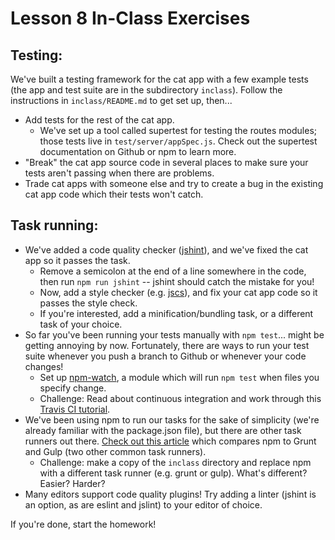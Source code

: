 # Lesson 8 In-Class Exercises

## Testing:
We've built a testing framework for the cat app with a few example tests (the app and test suite are in the subdirectory `inclass`). Follow the instructions in `inclass/README.md` to get set up, then...
- Add tests for the rest of the cat app.
  - We've set up a tool called supertest for testing the routes modules; those tests live in `test/server/appSpec.js`. Check out the supertest documentation on Github or npm to learn more.
- "Break" the cat app source code in several places to make sure your tests aren't passing when there are problems.
- Trade cat apps with someone else and try to create a bug in the existing cat app code which their tests won't catch.

## Task running:
- We've added a code quality checker ([jshint](https://www.npmjs.com/package/jshint)), and we've fixed the cat app so it passes the task.
  - Remove a semicolon at the end of a line somewhere in the code, then run `npm run jshint` -- jshint should catch the mistake for you!
  - Now, add a style checker (e.g. [jscs](https://www.npmjs.com/package/jscs)), and fix your cat app code so it passes the style check.
  - If you're interested, add a minification/bundling task, or a different task of your choice.
- So far you've been running your tests manually with `npm test`... might be getting annoying by now. Fortunately, there are ways to run your test suite whenever you push a branch to Github or whenever your code changes!
  - Set up [npm-watch](https://github.com/grncdr/npm-watch), a module which will run `npm test` when files you specify change.
  - Challenge: Read about continuous integration and work through this [Travis CI tutorial](https://github.com/dwyl/learn-travis).
- We've been using npm to run our tasks for the sake of simplicity (we're already familiar with the package.json file), but there are other task runners out there. [Check out this article](https://ponyfoo.com/articles/choose-grunt-gulp-or-npm) which compares npm to Grunt and Gulp (two other common task runners).
  - Challenge: make a copy of the `inclass` directory and replace npm with a different task runner (e.g. grunt or gulp). What's different? Easier? Harder?
- Many editors support code quality plugins! Try adding a linter (jshint is an option, as are eslint and jslint) to your editor of choice.

If you're done, start the homework!
